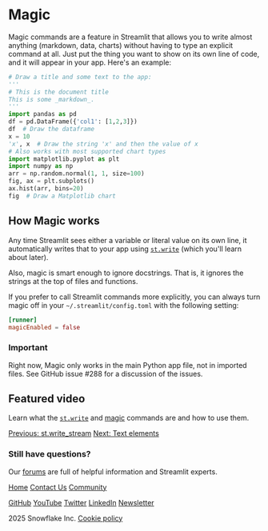 # Magic
Magic commands are a feature in Streamlit that allows you to write almost anything (markdown, data, charts) without having to type an explicit command at all. Just put the thing you want to show on its own line of code, and it will appear in your app. Here's an example:
```python
# Draw a title and some text to the app: 
'''
# This is the document title
This is some _markdown_.
'''
import pandas as pd
df = pd.DataFrame({'col1': [1,2,3]})
df  # Draw the dataframe
x = 10
'x', x  # Draw the string 'x' and then the value of x
# Also works with most supported chart types
import matplotlib.pyplot as plt
import numpy as np
arr = np.random.normal(1, 1, size=100)
fig, ax = plt.subplots()
ax.hist(arr, bins=20)
fig  # Draw a Matplotlib chart
```

## How Magic works
Any time Streamlit sees either a variable or literal value on its own line, it automatically writes that to your app using [`st.write`](#) (which you'll learn about later).

Also, magic is smart enough to ignore docstrings. That is, it ignores the strings at the top of files and functions.

If you prefer to call Streamlit commands more explicitly, you can always turn magic off in your `~/.streamlit/config.toml` with the following setting:
```toml
[runner]
magicEnabled = false
```
### Important
Right now, Magic only works in the main Python app file, not in imported files. See GitHub issue #288 for a discussion of the issues.

## Featured video
Learn what the [`st.write`](#) and [magic](#) commands are and how to use them.

[Previous: st.write_stream](#)
[Next: Text elements](#)

### Still have questions?
Our [forums](https://discuss.streamlit.io) are full of helpful information and Streamlit experts.

[Home](/)
[Contact Us](mailto:hello@streamlit.io?subject=Contact%20from%20documentation%20)
[Community](https://discuss.streamlit.io)

[GitHub](https://github.com/streamlit)
[YouTube](https://www.youtube.com/channel/UC3LD42rjj-Owtxsa6PwGU5Q)
[Twitter](https://twitter.com/streamlit)
[LinkedIn](https://www.linkedin.com/company/streamlit)
[Newsletter](https://info.snowflake.com/streamlit-newsletter-sign-up.html)

 2025 Snowflake Inc.
[Cookie policy](#)